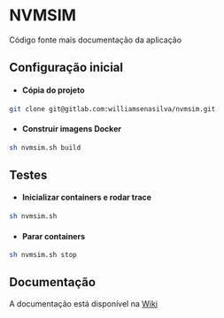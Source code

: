 # NVMSIM

Código fonte mais documentação da aplicação

## Configuração inicial

- #### Cópia do projeto

```bash
git clone git@gitlab.com:williamsenasilva/nvmsim.git
```

- #### Construir imagens Docker
```bash
sh nvmsim.sh build
```

## Testes

- #### Inicializar containers e rodar trace

```bash
sh nvmsim.sh
```

- #### Parar containers

```bash
sh nvmsim.sh stop
```

## Documentação

A documentação está disponível na [Wiki](https://gitlab.com/williamsenasilva/nvmsim/wikis/home)